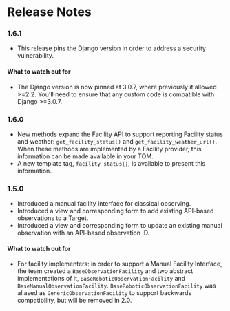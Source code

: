 # Release Notes

### 1.6.1

- This release pins the Django version in order to address a security vulnerability.

#### What to watch out for

- The Django version is now pinned at 3.0.7, where previously it allowed >=2.2. You'll need to ensure that any custom code is compatible with Django >=3.0.7.

### 1.6.0

- New methods expand the Facility API to support reporting Facility status and weather: `get_facility_status()` and `get_facility_weather_url()`. When these methods are implemented by a Facility provider, this information can be made available in your TOM.
- A new template tag, `facility_status()`, is available to present this information.

### 1.5.0

- Introduced a manual facility interface for classical observing.
- Introduced a view and corresponding form to add existing API-based observations to a Target.
- Introduced a view and corresponding form to update an existing manual observation with an API-based observation ID.


#### What to watch out for

- For facility implementers: in order to support a Manual Facility Interface, the team created a `BaseObservationFacility` and two abstract implementations of it, `BaseRoboticObservationFacility` and `BaseManualObservationFacility`. `BaseRoboticObservationFacility` was aliased as `GenericObservationFacility` to support backwards compatibility, but will be removed in 2.0.